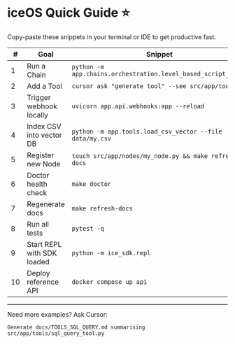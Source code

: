 # iceOS Quick Guide ⭐️

Copy-paste these snippets in your terminal or IDE to get productive fast.

| # | Goal | Snippet |
|---|------|---------|
| 1 | Run a Chain | `python -m app.chains.orchestration.level_based_script_chain` |
| 2 | Add a Tool | `cursor ask "generate tool" --see src/app/tools/` |
| 3 | Trigger webhook locally | `uvicorn app.api.webhooks:app --reload` |
| 4 | Index CSV into vector DB | `python -m app.tools.load_csv_vector --file data/my.csv` |
| 5 | Register new Node | `touch src/app/nodes/my_node.py && make refresh-docs` |
| 6 | Doctor health check | `make doctor` |
| 7 | Regenerate docs | `make refresh-docs` |
| 8 | Run all tests | `pytest -q` |
| 9 | Start REPL with SDK loaded | `python -m ice_sdk.repl` |
|10 | Deploy reference API | `docker compose up api` |

---

Need more examples? Ask Cursor:

```
Generate docs/TOOLS_SQL_QUERY.md summarising src/app/tools/sql_query_tool.py
``` 